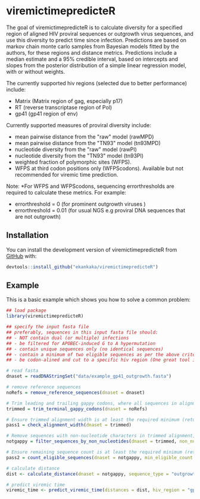 
# viremictimepredicteR

<!-- badges: start -->
<!-- badges: end -->

The goal of viremictimepredicteR is to calculate diversity for a specified region of aligned HIV proviral sequences or outgrowth virus sequences, and use this diversity to predict time since infection. Predictions are based on markov chain monte carlo samples from Bayesian models fitted by the authors, for these regions and distance metrics. Predictions include a median estimate and a 95% credible interval, based on intercepts and slopes from the posterior distribution of a simple linear regression model, with or without weights.

The currently supported hiv regions (selected due to better performance) include:
- Matrix (Matrix region of gag, especially p17)
- RT (reverse transcriptase region of Pol)
- gp41 (gp41 region of env)

Currently supported measures of proviral diversity include:
- mean pairwise distance from the "raw" model (rawMPD)
- mean pairwise distance from the "TN93" model (tn93MPD)
- nucleotide diversity from the "raw" model (rawPI)
- nucleotide diversity from the "TN93" model (tn93PI)
- weighted fraction of polymorphic sites (WFPS).
- WFPS at third codon positions only (WFPScodons). Available but not recommended for viremic time prediction.

Note: *For WFPS and WFPScodons, sequencing errorthresholds are required to calculate these metrics. 
 For example:
- errorthreshold = 0 (for prominent outgrowth viruses )
- errorthreshold = 0.01 (for usual NGS e.g proviral DNA sequences that are not outgrowth)

## Installation

You can install the development version of viremictimepredicteR from [GitHub](https://github.com/) with: 

``` r
devtools::install_github("ekankaka/viremictimepredicteR")
```

## Example

This is a basic example which shows you how to solve a common problem:

``` r
## load package
library(viremictimepredicteR)

## specify the input fasta file
## preferably, sequences in this input fasta file should:
## - NOT contain dual (or multiple) infections
## - be filtered for APOBEC-induced G to A hypermutation
## - contain unique sequences only (no identical sequences)
## - contain a minimum of two eligible sequences as per the above criteria.
## - be codon-alined and cut to a specific hiv region (One great tool is Gene cutter from los alamos) 

# read fasta
dnaset = readDNAStringSet("data/example_gp41_outgrowth.fasta")

# remove reference sequences
noRefs = remove_reference_sequences(dnaset = dnaset)

# Trim leading and trailing gappy codons, where all sequences in alignment have gappy codons
trimmed = trim_terminal_gappy_codons(dnaset = noRefs)

# Ensure trimmed alignment width is at least the required minimum (returns TRUE or FALSE)
pass1 = check_alignment_width(dnaset = trimmed)

# Remove sequences with non-nucleotide characters in trimmed alignment, beyond a specified threshold
notgappy = filter_sequences_by_non_nucleotides(dnaset = trimmed, non_nucleotide_threshold = 0.25)

# Ensure remaining sequence count is at least the required minimum (returns TRUE or FALSE)
pass2 = count_eligible_sequences(dnaset = notgappy, min_eligible_count = 2)

# calculate distance
dist <- calculate_distance(dnaset = notgappy, sequence_type = "outgrowth")

# predict viremic time
viremic_time <- predict_viremic_time(distances = dist, hiv_region = "gp41")

```

